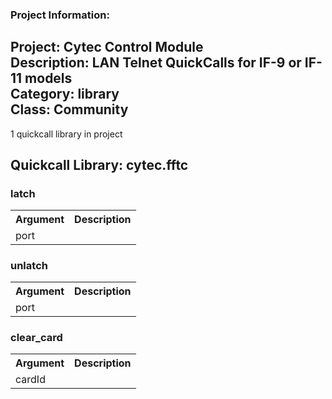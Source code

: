 ### Project Information:
Project: Cytec Control Module  
Description: LAN Telnet QuickCalls for IF-9 or IF-11 models  
Category: library  
Class: Community
 ----
1 quickcall library in project
## Quickcall Library: cytec.fftc
### latch
<table><tr><th>Argument</th><th>Description</th></tr>
<tr><td>port</td><tr></tr></table>

### unlatch
<table><tr><th>Argument</th><th>Description</th></tr>
<tr><td>port</td><tr></tr></table>

### clear_card
<table><tr><th>Argument</th><th>Description</th></tr>
<tr><td>cardId</td><tr></tr></table>
